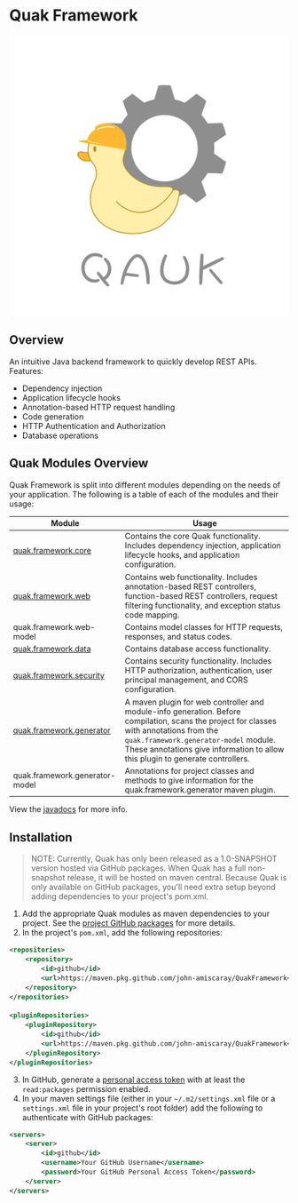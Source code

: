 # Quak Framework

<picture>
  <source srcset="assets/quak_logo_dark.png" media="(prefers-color-scheme: dark)">
  <source srcset="assets/quak_logo_light.png" media="(prefers-color-scheme: light)">
  <img src="assets/quak_logo_light.png" alt="Quak logo">
</picture>

## Overview

An intuitive Java backend framework to quickly develop REST APIs. Features:
- Dependency injection
- Application lifecycle hooks
- Annotation-based HTTP request handling
- Code generation
- HTTP Authentication and Authorization
- Database operations

## Quak Modules Overview

Quak Framework is split into different modules depending on the needs of your application. The following is a table of each of the modules and their usage:

| Module                                                       | Usage                                                                                                                                                                                                                                                             |
|--------------------------------------------------------------|-------------------------------------------------------------------------------------------------------------------------------------------------------------------------------------------------------------------------------------------------------------------|
| [quak.framework.core](user-guide/quak_core.md)               | Contains the core Quak functionality. Includes dependency injection, application lifecycle hooks, and application configuration.                                                                                                                                  |
| [quak.framework.web](user-guide/quak_web.md)                 | Contains web functionality. Includes annotation-based REST controllers, function-based REST controllers, request filtering functionality, and exception status code mapping.                                                                                      |
| quak.framework.web-model                                     | Contains model classes for HTTP requests, responses, and status codes.                                                                                                                                                                                            |
| [quak.framework.data](user-guide/quak_data.md)               | Contains database access functionality.                                                                                                                                                                                                                           |
| [quak.framework.security](user-guide/quak_security.md)       | Contains security functionality. Includes HTTP authorization, authentication, user principal management, and CORS configuration.                                                                                                                                  |
| [quak.framework.generator](user-guide/quak_generator_api.md) | A maven plugin for web controller and module-info generation. Before compilation, scans the project for classes with annotations from the `quak.framework.generator-model` module. These annotations give information to allow this plugin to generate controllers. |
| quak.framework.generator-model                               | Annotations for project classes and methods to give information for the quak.framework.generator maven plugin.                                                                                                                                                    |

View the [javadocs](https://john-amiscaray.github.io/QuakFramework/) for more info.

## Installation

> NOTE: Currently, Quak has only been released as a 1.0-SNAPSHOT version hosted via GitHub packages. When Quak has a full non-snapshot release, it will be hosted on maven central. Because Quak is only available on GitHub packages, you'll need extra setup beyond adding dependencies to your project's pom.xml.

1. Add the appropriate Quak modules as maven dependencies to your project. See the [project GitHub packages](https://github.com/john-amiscaray/QuakFramework/packages) for more details.
2. In the project's `pom.xml`, add the following repositories:
```xml
<repositories>
    <repository>
        <id>github</id>
        <url>https://maven.pkg.github.com/john-amiscaray/QuakFramework</url>
    </repository>
</repositories>

<pluginRepositories>
    <pluginRepository>
        <id>github</id>
        <url>https://maven.pkg.github.com/john-amiscaray/QuakFramework</url>
    </pluginRepository>
</pluginRepositories>
```
3. In GitHub, generate a [personal access token](https://docs.github.com/en/authentication/keeping-your-account-and-data-secure/managing-your-personal-access-tokens) with at least the `read:packages` permission enabled.
4. In your maven settings file (either in your `~/.m2/settings.xml` file or a `settings.xml` file in your project's root folder) add the following to authenticate with GitHub packages:
```xml
<servers>
    <server>
        <id>github</id>
        <username>Your GitHub Username</username>
        <password>Your GitHub Personal Access Token</password>
    </server>
</servers>
```
